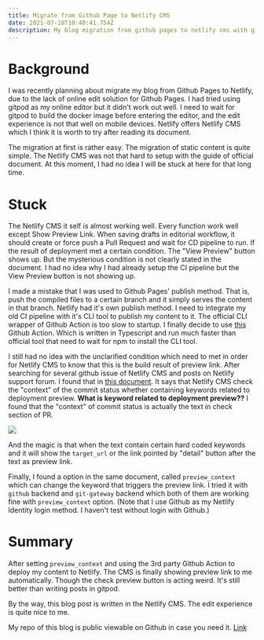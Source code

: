 ```yaml
---
title: Migrate from Github Page to Netlify CMS
date: 2021-07-18T10:40:41.754Z
description: My blog migration from github pages to netlify cms with github action CI/CD
---
```

# Background

I was recently planning about migrate my blog from Github Pages to Netlify, due to the lack of online edit solution for Github Pages. I had tried using gitpod as my online editor but it didn't work out well. I need to wait for gitpod to build the docker image before entering the editor, and the edit experience is not that well on mobile devices.
Netlify offers Netlify CMS which I think it is worth to try after reading its document.

The migration at first is rather easy. The migration of static content is quite simple. The Netlify CMS was not that hard to setup with the guide of official document. At this moment, I had no idea I will be stuck at here for that long time. 

# Stuck

The Netlify CMS it self is almost working well. Every function work well except Show Preview Link. When saving drafts in editorial workflow, it should create or force push a Pull Request and wait for CD pipeline to run. If the result of deployment met a certain condition. The "View Preview" button shows up.
But the mysterious condition is not clearly stated in the document. I had no idea why I had already setup the CI pipeline but the View Preview button is not showing up.

I made a mistake that I was used to Github Pages' publish method. That is, push the compiled files to a certain branch and it simply serves the content in that branch. Netlify had it's own publish method. I need to integrate my old CI pipeline with it's CLI tool to publish my content to it. The official CLI wrapper of Github Action is too slow to startup. I finally decide to use [this](https://github.com/nwtgck/actions-netlify) Github Action. Which is written in Typescript and run much faster than official tool that need to wait for npm to install the CLI tool.

I still had no idea with the unclarified condition which need to met in order for Netlify CMS to know that this is the build result of preview link. After searching for several github issue of Netlify CMS and posts on Netlify support forum. I found that in [this document](https://www.netlifycms.org/docs/github-backend/#specifying-a-status-for-deploy-previews). It says that Netlify CMS check the "context" of the commit status whether containing keywords related to deployment preview. **What is keyword related to deployment preview??** I found that the "context" of commit status is actually the text in check section of PR.

![](https://blog-img.jw910731.me/gh-screenshot.png)

And the magic is that when the text contain certain hard coded keywords and it will show the `target_url` or the link pointed by "detail" button after the text as preview link.

Finally, I found a option in the same document, called `preview_context` which can change the keyword that triggers the preview link. I tried it with `github` backend and `git-gateway` backend which both of them are working fine with `preview_context` option. (Note that I use Github as my Netlify Identity login method. I haven't test without login with Github.)

# Summary

After setting `preview_context` and using the 3rd party Github Action to deploy my content to Netlify. The CMS is finally showing preview link to me automatically. Though the check preview button is acting weird. It's still better than writing posts in gitpod.

By the way, this blog post is written in the Netlify CMS. The edit experience is quite nice to me.

My repo of this blog is public viewable on Github in case you need it. [Link](https://github.com/jw910731/blog)